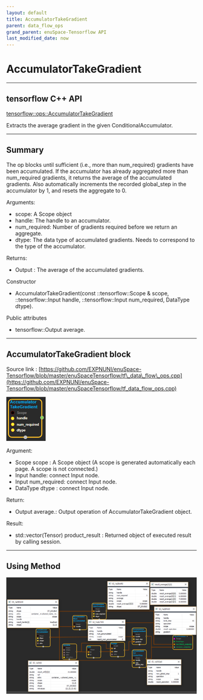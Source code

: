 ```yaml
--- 
layout: default 
title: AccumulatorTakeGradient 
parent: data_flow_ops 
grand_parent: enuSpace-Tensorflow API 
last_modified_date: now 
--- 
```


# AccumulatorTakeGradient

---

## tensorflow C++ API

[tensorflow::ops::AccumulatorTakeGradient](https://www.tensorflow.org/api_docs/cc/class/tensorflow/ops/accumulator-take-gradient)

Extracts the average gradient in the given ConditionalAccumulator.

---

## Summary

The op blocks until sufficient \(i.e., more than num\_required\) gradients have been accumulated. If the accumulator has already aggregated more than num\_required gradients, it returns the average of the accumulated gradients. Also automatically increments the recorded global\_step in the accumulator by 1, and resets the aggregate to 0.

Arguments:

* scope: A Scope object
* handle: The handle to an accumulator.
* num\_required: Number of gradients required before we return an aggregate.
* dtype: The data type of accumulated gradients. Needs to correspond to the type of the accumulator.

Returns:

* Output : The average of the accumulated gradients.

Constructor

* AccumulatorTakeGradient\(const ::tensorflow::Scope & scope, ::tensorflow::Input handle, ::tensorflow::Input num\_required, DataType dtype\).

Public attributes

* tensorflow::Output average.

---

## AccumulatorTakeGradient block

Source link : [https://github.com/EXPNUNI/enuSpace-Tensorflow/blob/master/enuSpaceTensorflow/tf\_data\_flow\_ops.cpp](https://github.com/EXPNUNI/enuSpace-Tensorflow/blob/master/enuSpaceTensorflow/tf_data_flow_ops.cpp)

![](./assets/dataflow_AccumulatorTakeGradient_Symbol.png)

Argument:

* Scope scope : A Scope object \(A scope is generated automatically each page. A scope is not connected.\)
* Input handle: connect Input node.
* Input num\_required: connect Input node.
* DataType dtype : connect Input node.

Return:

* Output average.: Output operation of AccumulatorTakeGradient object.

Result:

* std::vector\(Tensor\) product\_result : Returned object of executed result by calling session.

---

## Using Method

![](./assets/dataflow_AccumulatorTakeGradient_Method.png)

